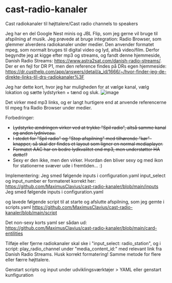 # cast-radio-kanaler
Cast radiokanaler til højttalere/Cast radio channels to speakers

Jeg har en del Google Nest minis og JBL Flip, som jeg gerne vil bruge til afspilning af musik.
Jeg prøvede at bruge integration: Radio Browser, som glemmer alverdens radiokanaler under medier. 
Den anvender formatet mpeg, som normalt bruges til digital video og lyd, altså video/film.
Derfor begyndte jeg at kigge efter mp3 og streams, og fandt denne hjemmeside, Danish Radio Streams: https://www.astra2sat.com/danish-radio-streams/. 
Der er en fejl for DR P1, men den reference findes på DRs egen hjemmeside: https://dr.custhelp.com/app/answers/detail/a_id/1666/~/hvor-finder-jeg-de-direkte-links-til-drs-radiokanaler%3F

Jeg har dette kort, hvor jeg har muligheden for at vælge kanal, vælg lokation og sætte lydstyrken + tænd og sluk.
![image](https://user-images.githubusercontent.com/103023823/210921754-77c16198-f52f-4795-8a63-16e9a5709c74.png)

Det virker med mp3 links, og er langt hurtigere end at anvende referencerne til mpeg fra Radio Browser under medier.

Forbedringer:
- <del>Lydstyrke ændringen virker ved at trykke "Spil radio", altså samme kanal og anden lydniveau.</del>
- <del>I stedet for "Spil radio" og "Stop afspilning" med tilhørende "kør"-knapper, så skal der findes et layout som ligner en normal mediaplayer.</del>
- <del>Formatet AAC har en bedre lydkvalitet end mp3, men understøtter HA dette!?</del>
- Sexy er den ikke, men den virker. Hvordan den bliver sexy og med ikon for stationerne svæver ude i fremtiden... :)

Implementering:
Jeg smed følgende inputs i configuration.yaml
input_select og input_number er formateret korrekt her: https://github.com/MaximusClavius/cast-radio-kanaler/blob/main/inputs
Jeg smed følgende inputs i configuration.yaml

og lavede følgende script til at starte og afslutte afspilning, som jeg gemte i scripts.yaml
https://github.com/MaximusClavius/cast-radio-kanaler/blob/main/script

Det non-sexy korts yaml ser sådan ud: https://github.com/MaximusClavius/cast-radio-kanaler/blob/main/card-entilities

Tilføje eller fjerne radiokanaler skal ske i "input_select: radio_station", og i script: play_radio_channel under "media_content_id:" med relevant link fra Danish Radio Streams. Husk korrekt formatering!
Samme metode for flere eller færre højttalere.

Genstart scripts og input under udviklingsværktøjer > YAML eller genstart kunfiguration
